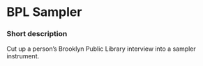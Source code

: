 # BPL Sampler  
### Short description  
Cut up a person’s Brooklyn Public Library interview into a sampler instrument.  

